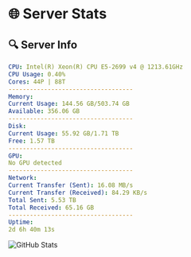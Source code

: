 # 🌐 Server Stats
## 🔍 Server Info
```yaml
CPU: Intel(R) Xeon(R) CPU E5-2699 v4 @ 1213.61GHz
CPU Usage: 0.40%
Cores: 44P | 88T
-----------------------------------
Memory:
Current Usage: 144.56 GB/503.74 GB
Available: 356.06 GB
-----------------------------------
Disk:
Current Usage: 55.92 GB/1.71 TB
Free: 1.57 TB
-----------------------------------
GPU:
No GPU detected
-----------------------------------
Network:
Current Transfer (Sent): 16.08 MB/s
Current Transfer (Received): 84.29 KB/s
Total Sent: 5.53 TB
Total Received: 65.16 GB
-----------------------------------
Uptime:
2d 6h 40m 13s
```
![GitHub Stats](https://img.shields.io/badge/Updated-2025-03-10_04:03:02-blue)